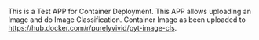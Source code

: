 This is a Test APP for Container Deployment.
This APP allows uploading an Image and do Image Classification.
Container Image as been uploaded to https://hub.docker.com/r/purelyvivid/pyt-image-cls.